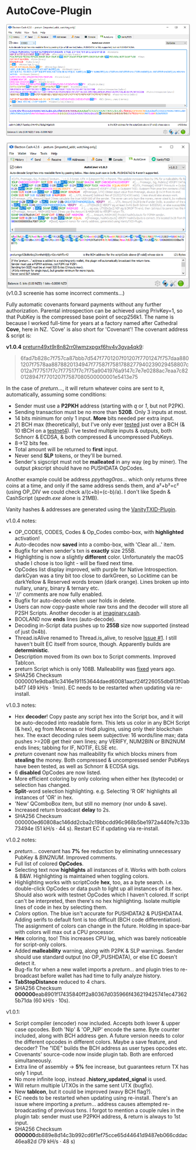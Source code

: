 # AutoCove-Plugin

![alt text](https://github.com/TinosNitso/AutoCove-Plugin/blob/main/v1.0.4.png)

![alt text](https://github.com/TinosNitso/AutoCove-Plugin/blob/main/v1.0.3.png)
(v1.0.3 screenie has some incorrect comments...)

Fully automatic covenants forward payments without any further authorization. Parental introspection can be achieved using PrivKey=1, so that PubKey is the compressed base point of secp256k1. The name is because I worked full-time for years at a factory named after Cathedral **Cove**, here in NZ. 'Cove' is also short for 'Covenant'! The covenant address & script is:

**v1.0.4** [preturn49xt9r8n82rr0lwmzxpgxf6hv4v3gya4qk9](https://www.blockchain.com/bch/address/preturn49xt9r8n82rr0lwmzxpgxf6hv4v3gya4qk9):
>6fad7b828c7f757ca87bbb7d547f7701207f01207f7701247f757daa8801207f7578aa8878820134947f77587f7581788277940239029458807c012a7f77517f7c7f77517f7c7f75a9041976a9147c7e7e0288ac7eaa7c820128947f7701207f7587080500000001e5413e75

In the case of *preturn*..., it will return whatever coins are sent to it, automatically, assuming some conditions:
- Sender must use a **P2PKH** address (starting with *q* or *1*, but not P2PK).
- Sending transaction must be no more than **520B**. Only 3 inputs at most.
- 14 bits minimum for only 1 input. **More** bits needed per extra input.
- 21 BCH max (theoretically), but I've only ever [tested](https://www.blockchain.com/bch/tx/c3350c09687b922c4d91d9a504b11ea9fac64e599b94975cc50d743f422eb7c4) just over a BCH (& 10 tBCH on a [testnet4](https://testnet4.imaginary.cash/tx/c2dbbccf399c0a4f7bfa847b95feb44d2fb56254d4a820b28325b443b6874c87)). I've tested multiple inputs & outputs, both Schnorr & ECDSA, & both compressed & uncompressed PubKeys.
- 8→12 bits fee.
- Total amount will be returned to **first** input.
- Never send **SLP** tokens, or they'll be burned.
- Sender's sigscript must not be **malleated** in any way (eg by miner). The output pkscript should have no PUSHDATA OpCodes.

Another example could be address *ppythag0ras*... which only returns three coins at a time, and only if the same address sends them, and a²+b²=c² (using OP_DIV we could check a/(c+b)=(c-b)/a). I don't like Spedn & CashScript (*spedn.exe* alone is 21MB).

Vanity hashes & addresses are generated using the [VanityTXID-Plugin](https://github.com/TinosNitso/VanityTXID-Plugin).

v1.0.4 notes:
- OP_CODES, CODES, Codes & Op_Codes combo-box, with **highlighted** activation!
- Auto-decodes now **saved** into a combo-box, with 'Clear all...' item.
- Bugfix for when sender's txn is **exactly** size 255B.
- Highlighting is now a slightly **different** color. Unfortunately the macOS shade I chose is too light - will be fixed next time.
- OpCodes list display improved, with purple for Native Introspection. darkCyan was a tiny bit too close to darkGreen, so Locktime can be darkYellow & Reserved words brown (dark orange). Lines broken up into nullary, unary, binary & ternary etc.
- '//' comments are now fully enabled.
- Bugfix for auto-decode when user holds in delete.
- Users can now copy-paste whole raw txns and the decoder will store all P2SH Scripts. Another decoder is at [imaginary.cash](https://testnet4.imaginary.cash/decoder).
- BOOLAND now **ends** lines (auto-decode).
- Decoding in-Script data pushes up to **255B** size now supported (instead of just 0x4b).
- Thread.isAlive renamed to Thread.is_alive, to resolve [Issue #1](https://github.com/TinosNitso/AutoCove-Plugin/issues/1). I still haven't built EC itself from source, though. Apparently builds are **deterministic**. 
- Description moved from its own box to Script comments. Improved TabIcon.
- preturn Script which is only 108B. Malleability was [fixed](https://read.cash/@BigBlockIfTrue/achievement-unlocked-bitcoin-cash-fixed-all-common-third-party-transaction-malleation-vectors-219682ef) years ago.
- SHA256 Checksum 0000001e9dba81c3416e191153644daed60081aacf24f226055db613f0abb4f7 (49 kH/s · 1min). EC needs to be restarted when updating via re-install.

v1.0.3 notes:
- Hex **decoder**! Copy paste any script hex into the Script box, and it will be auto-decoded into readable form. This lets us color in any BCH Script (& hex), eg from Mecenas or Hodl plugins, using only their blockchain hex. The exact decoding rules seem subjective: 16 words/line max; data pushes >=20B get their own lines; any VERIFY, NUM2BIN or BIN2NUM ends lines; tabbing for IF, NOTIF, ELSE etc. 
- *preturn* covenant now has malleability fix which blocks miners from **stealing** the money. Both compressed & uncompressed sender PubKeys have been tested, as well as Schnorr & ECDSA sigs.
- 6 **disabled** OpCodes are now listed.
- More efficient coloring by only coloring when either hex (bytecode) or selection has changed.
- **Split**-word selection highlighting. e.g. Selecting 'R OR' highlights all instances of 'OR' in hex.
- 'New' QComboBox item, but still no memory (nor undo & save).
- Increased return broadcast **delay** to 2s.
- SHA256 Checksum 000000ed60808ac146dd2cba2c19bbcdd96c968b5be1972a440fe7c33b73494e (51 kH/s · 44 s). Restart EC if updating via re-install.

v1.0.2 notes:
- *preturn...* covenant has **7%** fee reduction by eliminating unnecessary PubKey & *BIN2NUM*. Improved comments.
- Full list of colored **OpCodes**.
- Selecting text now **highlights** all instances of it. Works with both colors & B&W. Highlighting is maintained when toggling colors. 
- Highlighting works with scriptCode **hex**, too, as a byte search. i.e. double-click OpCodes or data push to light up all instances of its hex. Should also work with testnet OpCodes which I haven't colored. If script can't be interpreted, then there's no hex highlighting. Isolate multiple lines of code in hex by selecting them.
- *Colors* option. The blue isn't accurate for PUSHDATA2 & PUSHDATA4. Adding serifs to default font is too difficult (BCH code differentiation). The assignment of colors can change in the future. Holding in space-bar with colors will max out a CPU processor.
- **Hex** coloring, too! This increases CPU lag, which was barely noticeable for script-only colors.
- Added **malleability** warning, along with P2PK & SLP warnings. Sender should use standard output (no OP_PUSHDATA), or else EC doesn't detect it.
- Bug-fix for when a new wallet imports a *preturn...* and plugin tries to re-broadcast before wallet has had time to fully analyze history.
- **TabStopDistance** reduced to 4 chars.
- SHA256 Checksum **000000**eab8901f17435840ff2a80367d035966f436219425741ec473625b71da (60 kH/s · 10s).

v1.0.1:
- Script compiler (encoder) now included. Accepts both lower & upper case opcodes. Both 'Nip' & 'OP_NIP' encode the same. Byte counter included, along with BCH address gen. A future version needs to color the different opcodes in different colors. Maybe a save feature, and decoder? The "IDE" builds the BCH address as user types opcodes etc.
- Covenants' source-code now inside plugin tab. Both are enforced simultaneously.
- Extra line of assembly -> **5%** fee increase, but guarantees return TX has only 1 input.
- No more infinite loop, instead **.history_updated_signal** is used.
- Will return multiple UTXOs in the same sent UTX (bugfix).
- New **tabIcon**, but it could be improved (wavy BCH flag?).
- EC needs to be restarted when updating using re-install. There's an issue where importing a *preturn*... address causes attempted re-broadcasting of previous txns. I forgot to mention a couple rules in the plugin tab: sender must use P2PKH address, & return is always to 1st input.
- SHA256 Checksum **000000**db889e8d14c3b992cd6f1ef75cce65d44641d9487eb066cddac46ea82d (79 kH/s · 48 s)
